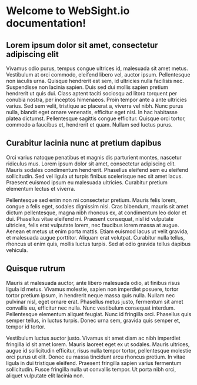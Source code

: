 # Welcome to WebSight.io documentation!

## Lorem ipsum dolor sit amet, consectetur adipiscing elit
Vivamus odio purus, tempus congue ultrices id, malesuada sit amet metus. Vestibulum at orci commodo, eleifend libero vel, auctor ipsum. Pellentesque non iaculis urna. Quisque hendrerit est sem, id ultricies nulla facilisis nec. Suspendisse non lacinia sapien. Duis sed dui mollis sapien pretium hendrerit ut quis dui. Class aptent taciti sociosqu ad litora torquent per conubia nostra, per inceptos himenaeos. Proin tempor ante a ante ultricies varius. Sed sem velit, tristique ac placerat a, viverra vel nibh. Nunc purus nulla, blandit eget ornare venenatis, efficitur eget nisl. In hac habitasse platea dictumst. Pellentesque sagittis congue efficitur. Quisque orci tortor, commodo a faucibus et, hendrerit et quam. Nullam sed luctus purus.

## Curabitur lacinia nunc at pretium dapibus
Orci varius natoque penatibus et magnis dis parturient montes, nascetur ridiculus mus. Lorem ipsum dolor sit amet, consectetur adipiscing elit. Mauris sodales condimentum hendrerit. Phasellus eleifend sem eu eleifend sollicitudin. Sed vel ligula ut turpis finibus scelerisque nec sit amet lacus. Praesent euismod ipsum eu malesuada ultricies. Curabitur pretium elementum lectus et viverra.

Pellentesque sed enim non mi consectetur pretium. Mauris felis lorem, congue a felis eget, sodales dignissim nisi. Cras bibendum, mauris sit amet dictum pellentesque, magna nibh rhoncus ex, at condimentum leo dolor et dui. Phasellus vitae eleifend mi. Praesent consequat, nisl id vulputate ultricies, felis erat vulputate lorem, nec faucibus lorem massa at augue. Aenean et metus ut enim porta mattis. Etiam euismod lacus ut velit gravida, et malesuada augue porttitor. Aliquam erat volutpat. Curabitur nulla tellus, rhoncus ut enim quis, mollis luctus turpis. Sed at odio gravida tellus dapibus vehicula.

## Quisque rutrum
Mauris at malesuada auctor, ante libero malesuada odio, at finibus risus ligula id metus. Vivamus molestie, sapien non imperdiet posuere, tortor tortor pretium ipsum, in hendrerit neque massa quis nulla. Nullam nec pulvinar nisl, eget ornare erat. Phasellus metus justo, fermentum sit amet convallis eu, efficitur nec nulla. Nunc vestibulum consequat interdum. Pellentesque elementum aliquet feugiat. Nunc id fringilla orci. Phasellus quis semper tellus, in luctus turpis. Donec urna sem, gravida quis semper et, tempor id tortor.

Vestibulum luctus auctor justo. Vivamus sit amet diam ac nibh imperdiet fringilla id sit amet lorem. Mauris laoreet eget ex ut sodales. Mauris ultrices, augue id sollicitudin efficitur, risus nulla tempor tortor, pellentesque molestie orci purus ut elit. Donec eu massa tincidunt arcu rhoncus pretium. In vitae ligula in dui tristique eleifend. Praesent fringilla sapien varius fermentum sollicitudin. Fusce fringilla nulla ut convallis tempor. Ut porta nibh orci, aliquet vulputate elit lacinia non.
